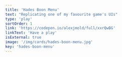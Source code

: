 ```yaml
---
title: 'Hades Boon Menu'
text: "Replicating one of my favourite game's UIs"
type: 'play'
sortOrder: 1
link: 'https://codepen.io/alexjmold/full/xxrQwBG'
linkText: 'Have a play'
isExternal: true
image: '/img/cards/hades-boon-menu.jpg'
key: 'hades-boon-menu'
---
```

